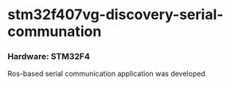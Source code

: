 # stm32f407vg-discovery-serial-communation

### Hardware: STM32F4 

Ros-based serial communication application was developed.

